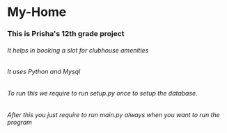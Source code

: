 # My-Home
### This is Prisha's 12th grade project

###### It helps in booking a slot for clubhouse amenities
###### It uses Python and Mysql

###### To run this we require to run setup.py once to setup the database.
###### After this you just require to run main.py always when you want to run the program
